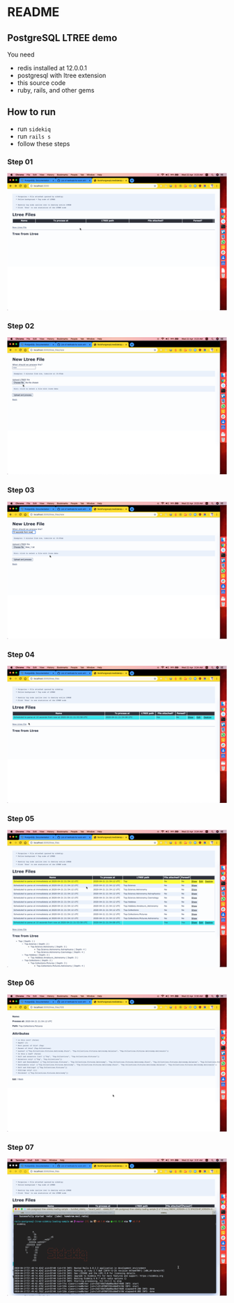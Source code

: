 # README

## PostgreSQL LTREE demo

You need
* redis installed at 12.0.0.1
* postgresql with ltree extension
* this source code
* ruby, rails, and other gems

## How to run

* run `sidekiq`
* run `rails s`
* follow these steps

### Step 01
![Step 01](https://github.com/ramonrails/rails-postgresql-ltree-sidekiq-loading-sample/blob/master/public/images/Screenshot-01.png)

### Step 02
![Step 02](https://github.com/ramonrails/rails-postgresql-ltree-sidekiq-loading-sample/blob/master/public/images/Screenshot-02.png)

### Step 03
![Step 03](https://github.com/ramonrails/rails-postgresql-ltree-sidekiq-loading-sample/blob/master/public/images/Screenshot-03.png)

### Step 04
![Step 04](https://github.com/ramonrails/rails-postgresql-ltree-sidekiq-loading-sample/blob/master/public/images/Screenshot-04.png)

### Step 05
![Step 05](https://github.com/ramonrails/rails-postgresql-ltree-sidekiq-loading-sample/blob/master/public/images/Screenshot-05.png)

### Step 06
![Step 06](https://github.com/ramonrails/rails-postgresql-ltree-sidekiq-loading-sample/blob/master/public/images/Screenshot-06.png)

### Step 07
![Step 07](https://github.com/ramonrails/rails-postgresql-ltree-sidekiq-loading-sample/blob/master/public/images/Screenshot-07.png)
